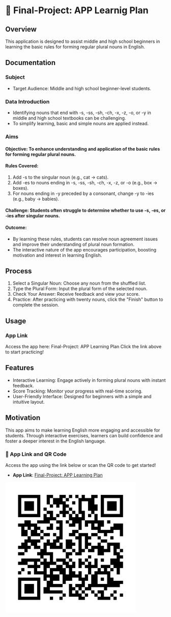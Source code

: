 # 🍇 Final-Project: APP Learnig Plan

## Overview
This application is designed to assist middle and high school beginners in learning the basic rules for forming regular plural nouns in English.

## Documentation
### Subject
* Target Audience: Middle and high school beginner-level students.
### Data Introduction
* Identifying nouns that end with -s, -ss, -sh, -ch, -x, -z, -o, or -y in middle and high school textbooks can be challenging.
* To simplify learning, basic and simple nouns are applied instead.
### Aims
#### Objective: To enhance understanding and application of the basic rules for forming regular plural nouns.
#### Rules Covered:
1. Add -s to the singular noun (e.g., cat → cats).
2. Add -es to nouns ending in -s, -ss, -sh, -ch, -x, -z, or -o (e.g., box → boxes).
3. For nouns ending in -y preceded by a consonant, change -y to -ies (e.g., baby → babies).
#### Challenge: Students often struggle to determine whether to use -s, -es, or -ies after singular nouns.
#### Outcome:
* By learning these rules, students can resolve noun agreement issues and improve their understanding of plural noun formation.
* The interactive nature of the app encourages participation, boosting motivation and interest in learning English.
## Process
1. Select a Singular Noun: Choose any noun from the shuffled list.
2. Type the Plural Form: Input the plural form of the selected noun.
3. Check Your Answer: Receive feedback and view your score.
4. Practice: After practicing with twenty nouns, click the "Finish" button to complete the session.
## Usage
### App Link
Access the app here: Final-Project: APP Learning Plan
Click the link above to start practicing!
## Features
* Interactive Learning: Engage actively in forming plural nouns with instant feedback.
* Score Tracking: Monitor your progress with real-time scoring.
* User-Friendly Interface: Designed for beginners with a simple and intuitive layout.
## Motivation
This app aims to make learning English more engaging and accessible for students. Through interactive exercises, learners can build confidence and foster a deeper interest in the English language.

### 🌱 App Link and QR Code

Access the app using the link below or scan the QR code to get started!

- **App Link**: [Final-Project: APP Learning Plan](https://kwon24.streamlit.app/)

![QR Code for the App](https://github.com/kwonsungja/Final-Project/blob/main/images/qr_nouns.png)

